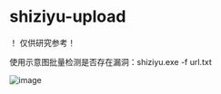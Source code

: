 # shiziyu-upload

！  仅供研究参考！

使用示意图批量检测是否存在漏洞：shiziyu.exe -f url.txt

![image](https://user-images.githubusercontent.com/15842234/145923267-08bf8810-2e1a-45de-bf34-ac67d31b3feb.png)
